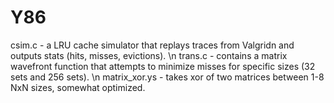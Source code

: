 # Y86
csim.c - a LRU cache simulator that replays traces from Valgridn and outputs stats (hits, misses, evictions). \n
trans.c - contains a matrix wavefront function that attempts to minimize misses for specific sizes (32 sets and 256 sets). \n
matrix_xor.ys - takes xor of two matrices between 1-8 NxN sizes, somewhat optimized.
